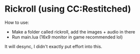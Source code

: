 # Rickroll (using CC:Restitched)

How to use:
- Make a folder called rickroll, add the images + audio in there
- Run main.lua (16x9 monitor in game recommended lol)

It will desync, I didn't exactly put effort into this.

